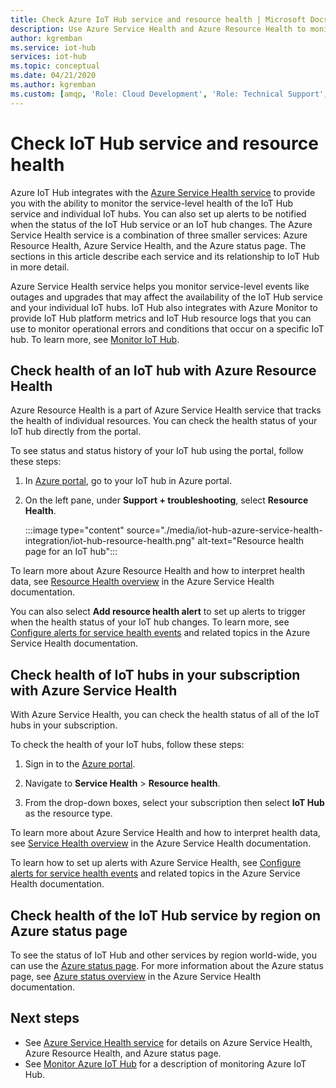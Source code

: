 ```yaml
---
title: Check Azure IoT Hub service and resource health | Microsoft Docs
description: Use Azure Service Health and Azure Resource Health to monitor your IoT Hub
author: kgremban
ms.service: iot-hub
services: iot-hub
ms.topic: conceptual
ms.date: 04/21/2020
ms.author: kgremban
ms.custom: [amqp, 'Role: Cloud Development', 'Role: Technical Support', devx-track-csharp]
---
```


# Check IoT Hub service and resource health

Azure IoT Hub integrates with the [Azure Service Health service](../service-health/overview.md) to provide you with the ability to monitor the service-level health of the IoT Hub service and individual IoT hubs. You can also set up alerts to be notified when the status of the IoT Hub service or an IoT hub changes. The Azure Service Health service is a combination of three smaller services: Azure Resource Health, Azure Service Health, and the Azure status page. The sections in this article describe each service and its relationship to IoT Hub in more detail.

Azure Service Health service helps you monitor service-level events like outages and upgrades that may affect the availability of the IoT Hub service and your individual IoT hubs. IoT Hub also integrates with Azure Monitor to provide IoT Hub platform metrics and IoT Hub resource logs that you can use to monitor operational errors and conditions that occur on a specific IoT hub. To learn more, see [Monitor IoT Hub](monitor-iot-hub.md).

## Check health of an IoT hub with Azure Resource Health

Azure Resource Health is a part of Azure Service Health service that tracks the health of individual resources. You can check the health status of your IoT hub directly from the portal.

To see status and status history of your IoT hub using the portal, follow these steps:

1. In [Azure portal](https://portal.azure.com), go to your IoT hub in Azure portal.

1. On the left pane, under **Support + troubleshooting**, select **Resource Health**.

    :::image type="content" source="./media/iot-hub-azure-service-health-integration/iot-hub-resource-health.png" alt-text="Resource health page for an IoT hub":::

To learn more about Azure Resource Health and how to interpret health data, see [Resource Health overview](../service-health/resource-health-overview.md) in the Azure Service Health documentation.

You can also select **Add resource health alert** to set up alerts to trigger when the health status of your IoT hub changes. To learn more, see [Configure alerts for service health events](../service-health/alerts-activity-log-service-notifications-portal.md) and related topics in the Azure Service Health documentation.

## Check health of IoT hubs in your subscription with Azure Service Health

With Azure Service Health, you can check the health status of all of the IoT hubs in your subscription.

To check the health of your IoT hubs, follow these steps:

1. Sign in to the [Azure portal](https://portal.azure.com).

2. Navigate to **Service Health** > **Resource health**.

3. From the drop-down boxes, select your subscription then select **IoT Hub** as the resource type.

To learn more about Azure Service Health and how to interpret health data, see [Service Health overview](../service-health/service-health-overview.md) in the Azure Service Health documentation.

To learn how to set up alerts with Azure Service Health, see [Configure alerts for service health events](../service-health/alerts-activity-log-service-notifications-portal.md) and related topics in the Azure Service Health documentation.

## Check health of the IoT Hub service by region on Azure status page

To see the status of IoT Hub and other services by region world-wide, you can use the [Azure status page](https://azure.status.microsoft/status). For more information about the Azure status page, see [Azure status overview](../service-health/azure-status-overview.md) in the Azure Service Health documentation.

## Next steps

* See [Azure Service Health service](../service-health/overview.md) for details on Azure Service Health, Azure Resource Health, and Azure status page.
* See [Monitor Azure IoT Hub](monitor-iot-hub.md) for a description of monitoring Azure IoT Hub.
